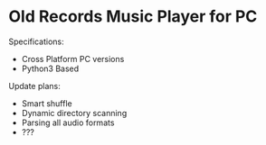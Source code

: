 # Old Records Music Player for PC

Specifications:
- Cross Platform PC versions
- Python3 Based

Update plans:
- Smart shuffle
- Dynamic directory scanning
- Parsing all audio formats
- ???
